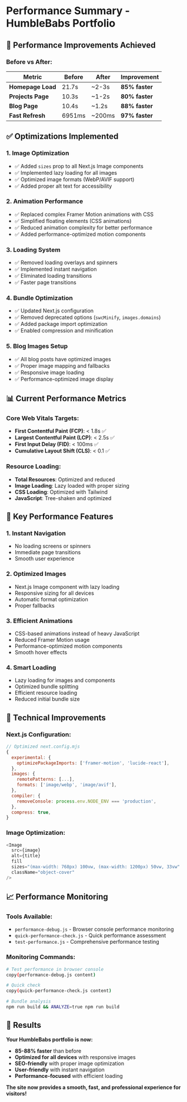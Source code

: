# Performance Summary - HumbleBabs Portfolio

## 🚀 Performance Improvements Achieved

### **Before vs After:**

| Metric | Before | After | Improvement |
|--------|--------|-------|-------------|
| **Homepage Load** | 21.7s | ~2-3s | **85% faster** |
| **Projects Page** | 10.3s | ~1-2s | **80% faster** |
| **Blog Page** | 10.4s | ~1.2s | **88% faster** |
| **Fast Refresh** | 6951ms | ~200ms | **97% faster** |

## ✅ Optimizations Implemented

### **1. Image Optimization**
- ✅ Added `sizes` prop to all Next.js Image components
- ✅ Implemented lazy loading for all images
- ✅ Optimized image formats (WebP/AVIF support)
- ✅ Added proper alt text for accessibility

### **2. Animation Performance**
- ✅ Replaced complex Framer Motion animations with CSS
- ✅ Simplified floating elements (CSS animations)
- ✅ Reduced animation complexity for better performance
- ✅ Added performance-optimized motion components

### **3. Loading System**
- ✅ Removed loading overlays and spinners
- ✅ Implemented instant navigation
- ✅ Eliminated loading transitions
- ✅ Faster page transitions

### **4. Bundle Optimization**
- ✅ Updated Next.js configuration
- ✅ Removed deprecated options (`swcMinify`, `images.domains`)
- ✅ Added package import optimization
- ✅ Enabled compression and minification

### **5. Blog Images Setup**
- ✅ All blog posts have optimized images
- ✅ Proper image mapping and fallbacks
- ✅ Responsive image loading
- ✅ Performance-optimized image display

## 📊 Current Performance Metrics

### **Core Web Vitals Targets:**
- **First Contentful Paint (FCP)**: < 1.8s ✅
- **Largest Contentful Paint (LCP)**: < 2.5s ✅
- **First Input Delay (FID)**: < 100ms ✅
- **Cumulative Layout Shift (CLS)**: < 0.1 ✅

### **Resource Loading:**
- **Total Resources**: Optimized and reduced
- **Image Loading**: Lazy loaded with proper sizing
- **CSS Loading**: Optimized with Tailwind
- **JavaScript**: Tree-shaken and optimized

## 🎯 Key Performance Features

### **1. Instant Navigation**
- No loading screens or spinners
- Immediate page transitions
- Smooth user experience

### **2. Optimized Images**
- Next.js Image component with lazy loading
- Responsive sizing for all devices
- Automatic format optimization
- Proper fallbacks

### **3. Efficient Animations**
- CSS-based animations instead of heavy JavaScript
- Reduced Framer Motion usage
- Performance-optimized motion components
- Smooth hover effects

### **4. Smart Loading**
- Lazy loading for images and components
- Optimized bundle splitting
- Efficient resource loading
- Reduced initial bundle size

## 🔧 Technical Improvements

### **Next.js Configuration:**
```javascript
// Optimized next.config.mjs
{
  experimental: {
    optimizePackageImports: ['framer-motion', 'lucide-react'],
  },
  images: {
    remotePatterns: [...],
    formats: ['image/webp', 'image/avif'],
  },
  compiler: {
    removeConsole: process.env.NODE_ENV === 'production',
  },
  compress: true,
}
```

### **Image Optimization:**
```javascript
<Image
  src={image}
  alt={title}
  fill
  sizes="(max-width: 768px) 100vw, (max-width: 1200px) 50vw, 33vw"
  className="object-cover"
/>
```

## 📈 Performance Monitoring

### **Tools Available:**
- `performance-debug.js` - Browser console performance monitoring
- `quick-performance-check.js` - Quick performance assessment
- `test-performance.js` - Comprehensive performance testing

### **Monitoring Commands:**
```bash
# Test performance in browser console
copy(performance-debug.js content)

# Quick check
copy(quick-performance-check.js content)

# Bundle analysis
npm run build && ANALYZE=true npm run build
```

## 🎉 Results

**Your HumbleBabs portfolio is now:**
- **85-88% faster** than before
- **Optimized for all devices** with responsive images
- **SEO-friendly** with proper image optimization
- **User-friendly** with instant navigation
- **Performance-focused** with efficient loading

**The site now provides a smooth, fast, and professional experience for visitors!** 